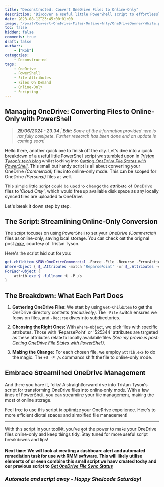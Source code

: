 ```yaml
---
title: "Deconstructed: Convert OneDrive Files to Online-Only"
description: "Discover a useful little PowerShell script to effortlessly transform your OneDrive files into online-only mode, freeing up disk space by uploading files."
date: 2023-08-12T23:45:00+01:00
image: "/post/Convert-OneDrive-Files-Online-Only/OneDriveBanner-White.png"
toc: false
hidden: false
comments: true
draft: false
authors:
    - ["Rob"]
categories:
    - Deconstructed
tags:
    - OneDrive
    - PowerShell
    - File Attributes
    - Files On Demand
    - Online-Only
    - Scripting
---
```



## Managing OneDrive: Converting Files to Online-Only with PowerShell

>_**28/06/2024 - 23.34 | Edit:** Some of the information provided here is not fully comlpete. Further research has been done and an update is coming soon!_

Hello there, another quick one to finish off the day. Let's dive into a quick breakdown of a useful little PowerShell script we stumbled upon in _[Tristan Tyson's tech blog](https://tech.tristantyson.com/setonedrivefodstatespowershell)_ whilst looking into _[Getting OneDrive File States with PowerShell](/content/post/Get-OneDrive-Sync-Status-Script\Get-OneDrive-Sync-Status-Script.md)_. This small but handy script is all about converting your OneDrive _(Commercial)_ files into online-only mode. This can be scoped for OneDrive _(Personal)_ files as well.

This simple little script could be used to change the attribute of OneDrive files to _'Cloud Only'_, which would free up available disk space as any locally synced files are uploaded to OneDrive.

 Let's break it down step by step.

## The Script: Streamlining Online-Only Conversion

The script focuses on using PowerShell to set your OneDrive _(Commercial)_ files as online-only, saving local storage. You can check out the original post _[here](https://tech.tristantyson.com/setonedrivefodstatespowershell)_, courtesy of Tristan Tyson.

Here's the script laid out for you:

```powershell
get-childitem $ENV:OneDriveCommercial -Force -File -Recurse -ErrorAction SilentlyContinue |
Where-Object { $_.Attributes -match 'ReparsePoint' -or $_.Attributes -eq '525344' } |
ForEach-Object {
    attrib.exe $_.fullname +U -P /s
}
```

## The Breakdown: What Each Part Does

1. **Gathering OneDrive Files:** We start by using `Get-ChildItem` to get the OneDrive directory contents _(recursively)_. The `-File` switch ensures we focus on files, and `-Recurse` dives into subdirectories.

2. **Choosing the Right Ones:** With `Where-Object`, we pick files with specific attributes. Those with 'ReparsePoint' or '525344' attributes are targeted as these attributes relate to locally availabile files _(See my previous post: [Getting OneDrive File States with PowerShell](/content/post/Get-OneDrive-Sync-Status-Script\Get-OneDrive-Sync-Status-Script.md))_.

3. **Making the Change:** For each chosen file, we employ `attrib.exe` to do the magic. The `+U -P /s` commands shift the file to online-only mode.

## Embrace Streamlined OneDrive Management

And there you have it, folks! A straightforward dive into Tristan Tyson's script for transforming OneDrive files into online-only mode. With a few lines of PowerShell, you can streamline your file management, making the most of online storage.

Feel free to use this script to optimize your OneDrive experience. Here's to more efficient digital spaces and simplified file management!

---

With this script in your toolkit, you've got the power to make your OneDrive files online-only and keep things tidy. Stay tuned for more useful script breakdowns and tips!


#### **Next time**: We will look at creating a dashboard alert and automated remediation task for use with RMM software. This will likely utilise elements of or even combine this small script we haev created today and our previous script to _[Get OneDrive File Sync Status](../Get-OneDrive-Sync-Status-Script/Get-OneDrive-Sync-Status-Script.md)_

### _Automate and script away - Happy Shellcode Saturday!_